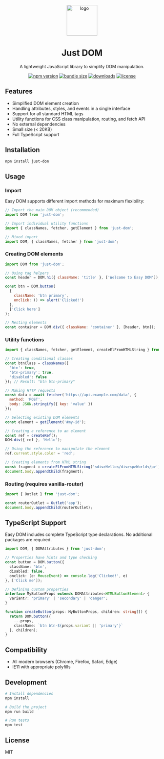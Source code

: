 <div align="center">
  <img src="https://just-dom.vercel.app/logo.svg" alt="logo" width="100" />

  # Just DOM

  A lightweight JavaScript library to simplify DOM manipulation.

  [![npm version](https://img.shields.io/npm/v/just-dom.svg)](https://www.npmjs.com/package/just-dom)
  [![bundle size](https://img.shields.io/bundlephobia/minzip/just-dom)](https://bundlephobia.com/package/just-dom)
  [![downloads](https://img.shields.io/npm/dt/just-dom.svg)](https://www.npmjs.com/package/just-dom)
  [![license](https://img.shields.io/npm/l/just-dom.svg)](https://github.com/yourusername/just-dom/blob/main/LICENSE)
</div>

## Features

- Simplified DOM element creation
- Handling attributes, styles, and events in a single interface
- Support for all standard HTML tags
- Utility functions for CSS class manipulation, routing, and fetch API
- No external dependencies
- Small size (< 20KB)
- Full TypeScript support

## Installation

```bash
npm install just-dom
```

## Usage

### Import

Easy DOM supports different import methods for maximum flexibility:

```javascript
// Import the main DOM object (recommended)
import DOM from 'just-dom';

// Import individual utility functions
import { classNames, fetcher, getElement } from 'just-dom';

// Mixed import
import DOM, { classNames, fetcher } from 'just-dom';
```

### Creating DOM elements

```javascript
import DOM from 'just-dom';

// Using tag helpers
const header = DOM.h1({ className: 'title' }, ['Welcome to Easy DOM']);

const btn = DOM.button(
  { 
    className: 'btn primary',
    onclick: () => alert('Clicked!')
  },
  ['Click here']
);

// Nesting elements
const container = DOM.div({ className: 'container' }, [header, btn]);
```

### Utility functions

```javascript
import { classNames, fetcher, getElement, createElFromHTMLString } from 'just-dom';

// Creating conditional classes
const btnClass = classNames({
  'btn': true,
  'btn-primary': true,
  'disabled': false
}); // Result: "btn btn-primary"

// Making HTTP requests
const data = await fetcher('https://api.example.com/data', {
  method: 'POST',
  body: JSON.stringify({ key: 'value' })
});

// Selecting existing DOM elements
const element = getElement('#my-id');

// Creating a reference to an element
const ref = createRef();
DOM.div({ ref }, 'Hello');

// Using the reference to manipulate the element
ref.current.style.color = 'red';

// Creating elements from HTML string
const fragment = createElFromHTMLString('<div>Hello</div><p>World</p>');
document.body.appendChild(fragment);
```

### Routing (requires vanilla-router)

```javascript
import { Outlet } from 'just-dom';

const routerOutlet = Outlet('app');
document.body.appendChild(routerOutlet);
```

## TypeScript Support

Easy DOM includes complete TypeScript type declarations. No additional packages are required.

```typescript
import DOM, { DOMAttributes } from 'just-dom';

// Properties have hints and type checking
const button = DOM.button({ 
  className: 'btn',
  disabled: false,
  onclick: (e: MouseEvent) => console.log('Clicked!', e)
}, ['Click me']);

// Defining custom properties
interface MyButtonProps extends DOMAttributes<HTMLButtonElement> {
  variant?: 'primary' | 'secondary' | 'danger';
}

function createButton(props: MyButtonProps, children: string[]) {
  return DOM.button({
    ...props,
    className: `btn btn-${props.variant || 'primary'}`
  }, children);
}
```

## Compatibility

- All modern browsers (Chrome, Firefox, Safari, Edge)
- IE11 with appropriate polyfills

## Development

```bash
# Install dependencies
npm install

# Build the project
npm run build

# Run tests
npm test
```

## License

MIT